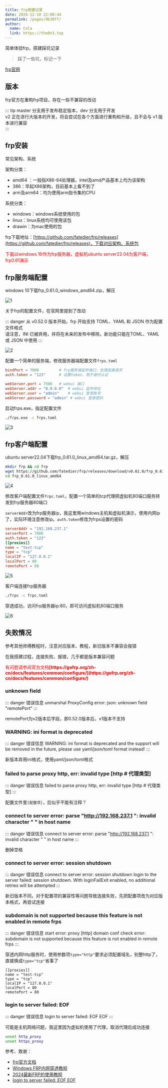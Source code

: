 ```yaml
---
title: frp搭建记录
date: 2024-12-10 22:00:44
permalink: /pages/9b30ff/
author: 
  name: Cola
  link: https://the0n3.top
---
```

简单体验frp，搭建踩坑记录

<!-- more -->

> 踩了一些坑，标记一下

[frp官网](https://gofrp.org/)

## 版本

frp官方在重构frp项目，存在一些不兼容的改动

::: tip
master 分支用于发布稳定版本，dev 分支用于开发    
v2 正在进行大版本的开发，将会尝试在各个方面进行重构和升级，且不会与 v1 版本进行兼容  
:::

## frp安装

常见架构、系统

架构分类：

- amd64 ：一般指X86-64处理器，intel及amd产品基本上均为该架构
- 386：早起X86架构，目前基本上看不到了
- arm及arm64：均为使用arm指令集的CPU

系统分类：

- windows：windows系统使用的包
- linux：linux系统均可使用该包
- drawin：为mac使用的包


frp下载地址：[https://github.com/fatedier/frp/releases](https://github.com/fatedier/frp/releases)，下载对应架构、系统包

<p style="color:red;">下面以windows 10作为frp服务器，虚拟机ubuntu server22.04为客户端，frp0.61演示</p>

## frp服务端配置

windows 10下载frp_0.61.0_windows_amd64.zip，解压

![1](https://the0n3.top/medias/frp搭建记录/1.png)

关于frp的配置文件，在官网里提到了改动

::: danger
从 v0.52.0 版本开始，frp 开始支持 TOML、YAML 和 JSON 作为配置文件格式  
请注意，INI 已被弃用，并将在未来的发布中移除。新功能只能在TOML、YAML 或 JSON 中使用
:::

![2](https://the0n3.top/medias/frp搭建记录/2.png)

配置一个简单的服务端，修改服务器端配置文件`frps.toml`

```toml
bindPort = 7000         # frp服务端监听端口，处理连接请求
auth.token = "123"      # 设置token，用于身份认证

webServer.port = 7500   # webui 端口
webServer.addr = "0.0.0.0"  # webui 监听地址
webServer.user = "admin"    # webui 登录账号
webServer.password = "admin" # webui 登录密码
```

启动frps.exe，指定配置文件

```bash
./frps.exe -c frps.toml
```

![3](https://the0n3.top/medias/frp搭建记录/3.png)

## frp客户端配置

ubuntu server22.04下载frp_0.61.0_linux_amd64.tar.gz，解压

```bash
mkdir frp && cd frp
wget https://github.com/fatedier/frp/releases/download/v0.61.0/frp_0.61.0_linux_amd64.tar.gz && tar -zxvf frp_0.61.0_linux_amd64.tar.gz
cd frp_0.61.0_linux_amd64
```

![4](https://the0n3.top/medias/frp搭建记录/4.png)

修改客户端配置文件`frpc.toml`，配置一个简单的tcp代理把虚拟机80端口服务转发到frp服务器80端口

`serverAddr`改为frp服务器ip，我这里用windows主机和虚拟机演示，使用内网ip了，实际环境注意修改ip。`auth.token`修改为frps设置的密码

```toml
serverAddr = "192.168.237.1"
serverPort = 7000
auth.token = "123"
[[proxies]]
name = "test-tcp"
type = "tcp"
localIP = "127.0.0.1"
localPort = 80
remotePort = 80
```

![5](https://the0n3.top/medias/frp搭建记录/5.png)

客户端连接frp服务器

```bash
./frpc -c frpc.toml
```

穿透成功，访问frp服务器ip:80，即可访问虚拟机80端口服务

![6](https://the0n3.top/medias/frp搭建记录/6.png)

## 失败情况

参考其他师傅教程时，注意对应版本、教程，新旧版本不兼容会报错

在我搭建过程，连接失败、报错，几乎都是版本兼容问题

<p style="color:red;">有问题请参阅官方文档<strong>[https://gofrp.org/zh-cn/docs/features/common/configure/](https://gofrp.org/zh-cn/docs/features/common/configure/)</strong></p>

### unknown field

::: danger 错误信息
unmarshal ProxyConfig error: json: unknown field "remotePort"
:::

remotePort为v2版本后字段，即0.52.0版本后，v1版本不支持

### WARNING: ini format is deprecated

::: danger 错误信息
WARNING: ini format is deprecated and the support will be removed in the future, please use yaml/json/toml format instead!
:::

新版本弃用ini格式，使用yaml/json/toml格式

### failed to parse proxy http, err: invalid type [http                      # 代理类型]

::: danger 错误信息
failed to parse proxy http, err: invalid type [http                      # 代理类型]
:::

配置文件里`[配置项]`，后似乎不能有注释？

### connect to server error: parse "http://192.168.237.1      ": invalid character " " in host name

::: danger 错误信息
connect to server error: parse "http://192.168.237.1      ": invalid character " " in host name
:::

删掉空格

### connect to server error: session shutdown

::: danger 错误信息
connect to server error: session shutdown
login to the server failed: session shutdown. With loginFailExit enabled, no additional retries will be attempted
:::

新旧版本不同，对于配置项的兼容性等问题导致连接失败，先把配置项改为对应版本格式，再尝试连接

###  subdomain is not supported because this feature is not enabled in remote frps

::: danger 错误信息
 start error: proxy [http] domain conf check error: subdomain is not supported because this feature is not enabled in remote frps
:::

穿透内网http服务时，使用参数项`type="http"`要求必须配置域名，别整http了，直接换成`type="tcp"`省事了

```plaintext
[[proxies]]
name = "test-tcp"
type = "tcp"
localIP = "127.0.0.1"
localPort = 80
remotePort = 80
```

### login to server failed: EOF

::: danger 错误信息
login to server failed: EOF
EOF
:::

可能是主机网络问题，我这里因为虚拟机使用了代理，取消代理后成功连接

```bash
unset http_proxy
unset https_proxy
```

参考、致谢：

- [frp官方文档](https://gofrp.org/zh-cn/docs/features/common/configure/)
- [Windows FRP内网穿透教程](https://blog.csdn.net/bacawa/article/details/134027987)
- [2024最新FRP的使用教程](https://blog.csdn.net/Eoning/article/details/140624169)
- [login to server failed: EOF EOF](https://github.com/fatedier/frp/issues/810)